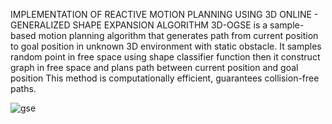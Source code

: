 IMPLEMENTATION OF REACTIVE MOTION PLANNING USING 3D ONLINE - GENERALIZED SHAPE EXPANSION ALGORITHM
3D-OGSE is a sample-based motion planning algorithm that generates path from current position to goal position in unknown 3D environment with static obstacle.
It samples random point in free space using shape classifier function then it construct graph in free space and plans path between current position and goal position
This method is computationally efficient, guarantees collision-free paths.

![gse](https://github.com/user-attachments/assets/6d64972f-6834-4a81-b174-bfdffae5e190)
